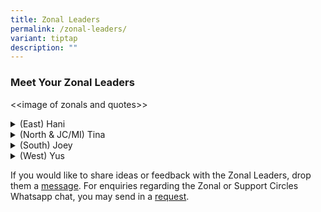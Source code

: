 ```yaml
---
title: Zonal Leaders
permalink: /zonal-leaders/
variant: tiptap
description: ""
---
```

<h3><strong>Meet Your Zonal Leaders</strong></h3>
<p></p>
<p></p>
<p>&lt;&lt;image of zonals and quotes&gt;&gt;</p>
<div data-type="detailGroup" class="isomer-accordion isomer-accordion-white">
<details class="isomer-details">
<summary>(East) Hani</summary>
<div data-type="detailsContent" class="isomer-details-content">
<p>I believe parenting is a journey where we learn from each other, and ideally
every parent should be in a group or a committee where we share our best
practices or what we can do more on. I practised this even before I was
a Zonal Leader, mentoring others wherever I can. Years later, I feel a
sense of pride when I hear people say, "She is my mentor."&nbsp;</p>
<p>&nbsp;</p>
<p>Every one of us would love to leave behind a legacy. I hope my legacy
would be bringing creative minds together. The feeling of togetherness,
brainstorming and sharing ideas and executing them well will forge a strong
PSG community that can effectively partner our schools.</p>
</div>
</details>
<details class="isomer-details">
<summary>(North &amp; JC/MI) Tina</summary>
<div data-type="detailsContent" class="isomer-details-content">
<p>I had the opportunity to serve as Chairperson of my boys' Primary school
PSG when my oldest son was in Primary 2. Helping the school via PSG activities
was a good way for me to contribute, while keeping abreast on life in school
which created good conversation opportunities for me and my sons.</p>
<p>&nbsp;</p>
<p>As a PSG leader, I get to help build a positive culture among the parents,
establishing a good spirit of giving and encouraging positive family bonding.
During my 10 years of service, the PSG and fathers group hosted numerous
father-child bonding activities, parent-child events and promoted a strong
volunteerism culture in the school. I'm grateful for all I've learnt and
how I've grown through these experiences.</p>
<p>&nbsp;</p>
<p>Serving as a Zonal Leader now helps me multiply those learnings&nbsp;to
support younger PSG leaders as they seek to serve their schools to the
best of their abilities.</p>
</div>
</details>
<details class="isomer-details">
<summary>(South) Joey</summary>
<div data-type="detailsContent" class="isomer-details-content">
<p></p>
</div>
</details>
<details class="isomer-details">
<summary>(West) Yus</summary>
<div data-type="detailsContent" class="isomer-details-content">
<p></p>
<p>Initially, I joined PSG to support my first child’s education journey
since mine was so long ago. Working closely with the school helps me bridge
the gap.</p>
<p>&nbsp;</p>
<p>Over time, I realised that my passion for people, extroverted personality
and skills sets as a working mum gave me the opportunity to lead my PSG
into a more structured &amp; sustainable voluntary group.</p>
<p>&nbsp;</p>
<p>As a Zonal Leader, when I think about the PSG community, I think of a
community with a positive mindset, a big heart and a calling to make a
lasting impact for our children's future. The PSG community can definitely
be a POSITIVE Agent of CHANGE to shift parents’ mindsets for the better;
if the Village is Stronger, the child will definitely be Happier, More
Confident, and part of a Kinder Generation.</p>
</div>
</details>
</div>
<p>If you would like to share ideas or feedback with the Zonal Leaders, drop
them a <a href="fourzonalpsgchatgroups@gmail.com" rel="noopener nofollow" target="_blank">message</a>.
For enquiries regarding the Zonal or Support Circles Whatsapp chat, you
may send in a <a href="bit.ly/PSGcontactinfo" rel="noopener nofollow" target="_blank">request</a>.</p>
<p></p>